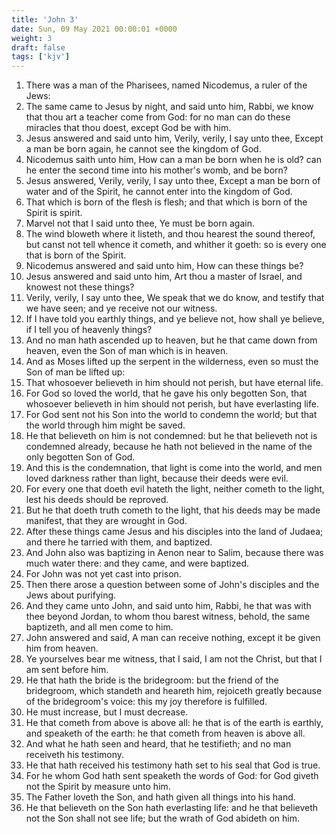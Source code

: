 ```yaml
---
title: 'John 3'
date: Sun, 09 May 2021 00:00:01 +0000
weight: 3
draft: false
tags: ['kjv'] 
---
```


1. There was a man of the Pharisees, named Nicodemus, a ruler of the Jews:
2. The same came to Jesus by night, and said unto him, Rabbi, we know that thou art a teacher come from God: for no man can do these miracles that thou doest, except God be with him.
3. Jesus answered and said unto him, Verily, verily, I say unto thee, Except a man be born again, he cannot see the kingdom of God.
4. Nicodemus saith unto him, How can a man be born when he is old? can he enter the second time into his mother's womb, and be born?
5. Jesus answered, Verily, verily, I say unto thee, Except a man be born of water and of the Spirit, he cannot enter into the kingdom of God.
6. That which is born of the flesh is flesh; and that which is born of the Spirit is spirit.
7. Marvel not that I said unto thee, Ye must be born again.
8. The wind bloweth where it listeth, and thou hearest the sound thereof, but canst not tell whence it cometh, and whither it goeth: so is every one that is born of the Spirit.
9. Nicodemus answered and said unto him, How can these things be?
10. Jesus answered and said unto him, Art thou a master of Israel, and knowest not these things?
11. Verily, verily, I say unto thee, We speak that we do know, and testify that we have seen; and ye receive not our witness.
12. If I have told you earthly things, and ye believe not, how shall ye believe, if I tell you of heavenly things?
13. And no man hath ascended up to heaven, but he that came down from heaven, even the Son of man which is in heaven.
14. And as Moses lifted up the serpent in the wilderness, even so must the Son of man be lifted up:
15. That whosoever believeth in him should not perish, but have eternal life.
16. For God so loved the world, that he gave his only begotten Son, that whosoever believeth in him should not perish, but have everlasting life.
17. For God sent not his Son into the world to condemn the world; but that the world through him might be saved.
18. He that believeth on him is not condemned: but he that believeth not is condemned already, because he hath not believed in the name of the only begotten Son of God.
19. And this is the condemnation, that light is come into the world, and men loved darkness rather than light, because their deeds were evil.
20. For every one that doeth evil hateth the light, neither cometh to the light, lest his deeds should be reproved.
21. But he that doeth truth cometh to the light, that his deeds may be made manifest, that they are wrought in God.
22. After these things came Jesus and his disciples into the land of Judaea; and there he tarried with them, and baptized.
23. And John also was baptizing in Aenon near to Salim, because there was much water there: and they came, and were baptized.
24. For John was not yet cast into prison.
25. Then there arose a question between some of John's disciples and the Jews about purifying.
26. And they came unto John, and said unto him, Rabbi, he that was with thee beyond Jordan, to whom thou barest witness, behold, the same baptizeth, and all men come to him.
27. John answered and said, A man can receive nothing, except it be given him from heaven.
28. Ye yourselves bear me witness, that I said, I am not the Christ, but that I am sent before him.
29. He that hath the bride is the bridegroom: but the friend of the bridegroom, which standeth and heareth him, rejoiceth greatly because of the bridegroom's voice: this my joy therefore is fulfilled.
30. He must increase, but I must decrease.
31. He that cometh from above is above all: he that is of the earth is earthly, and speaketh of the earth: he that cometh from heaven is above all.
32. And what he hath seen and heard, that he testifieth; and no man receiveth his testimony.
33. He that hath received his testimony hath set to his seal that God is true.
34. For he whom God hath sent speaketh the words of God: for God giveth not the Spirit by measure unto him.
35. The Father loveth the Son, and hath given all things into his hand.
36. He that believeth on the Son hath everlasting life: and he that believeth not the Son shall not see life; but the wrath of God abideth on him.
